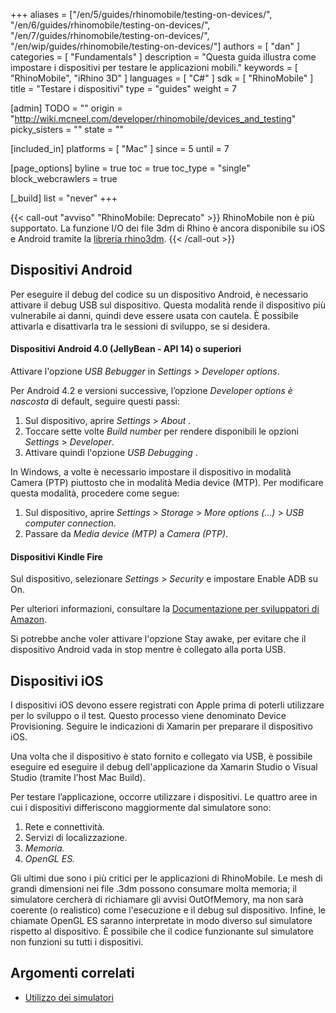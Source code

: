 ﻿+++
aliases = ["/en/5/guides/rhinomobile/testing-on-devices/", "/en/6/guides/rhinomobile/testing-on-devices/", "/en/7/guides/rhinomobile/testing-on-devices/", "/en/wip/guides/rhinomobile/testing-on-devices/"]
authors = [ "dan" ]
categories = [ "Fundamentals" ]
description = "Questa guida illustra come impostare i dispositivi per testare le applicazioni mobili."
keywords = [ "RhinoMobile", "iRhino 3D" ]
languages = [ "C#" ]
sdk = [ "RhinoMobile" ]
title = "Testare i dispositivi"
type = "guides"
weight = 7

[admin]
TODO = ""
origin = "http://wiki.mcneel.com/developer/rhinomobile/devices_and_testing"
picky_sisters = ""
state = ""

[included_in]
platforms = [ "Mac" ]
since = 5
until = 7

[page_options]
byline = true
toc = true
toc_type = "single"
block_webcrawlers = true

[_build]
list = "never"
+++

{{< call-out "avviso" "RhinoMobile: Deprecato" >}}
RhinoMobile non è più supportato. La funzione I/O dei file 3dm di Rhino è ancora disponibile su iOS e Android tramite la [libreria rhino3dm](https://github.com/mcneel/rhino3dm).
{{< /call-out >}}
 
## Dispositivi Android

Per eseguire il debug del codice su un dispositivo Android, è necessario attivare il debug USB sul dispositivo. Questa modalità rende il dispositivo più vulnerabile ai danni, quindi deve essere usata con cautela. È possibile attivarla e disattivarla tra le sessioni di sviluppo, se si desidera.

#### Dispositivi Android 4.0 (JellyBean - API 14) o superiori

Attivare l'opzione *USB Bebugger* in *Settings* > *Developer options*.

Per Android 4.2 e versioni successive, l’opzione *Developer options è nascosta* di default, seguire questi passi:

1. Sul dispositivo, aprire *Settings* > *About* <device>.
1. Toccare sette volte *Build number* per rendere disponibili le opzioni *Settings* > *Developer*.
1. Attivare quindi l'opzione *USB Debugging* .

In Windows, a volte è necessario impostare il dispositivo in modalità Camera (PTP) piuttosto che in modalità Media device (MTP). Per modificare questa modalità, procedere come segue:

1. Sul dispositivo, aprire *Settings* > *Storage* > *More options (…)* > *USB computer connection*.
1. Passare da *Media device (MTP)* a *Camera (PTP)*.

#### Dispositivi Kindle Fire

Sul dispositivo, selezionare *Settings* > *Security* e impostare Enable ADB su On.

Per ulteriori informazioni, consultare la [Documentazione per sviluppatori di Amazon](https://developer.amazon.com/sdk/fire/connect-adb.html#Connecting).

Si potrebbe anche voler attivare l'opzione Stay awake, per evitare che il dispositivo Android vada in stop mentre è collegato alla porta USB.

## Dispositivi iOS

I dispositivi iOS devono essere registrati con Apple prima di poterli utilizzare per lo sviluppo o il test. Questo processo viene denominato Device Provisioning. Seguire le indicazioni di Xamarin per preparare il dispositivo iOS.

Una volta che il dispositivo è stato fornito e collegato via USB, è possibile eseguire ed eseguire il debug dell'applicazione da Xamarin Studio o Visual Studio (tramite l'host Mac Build).

Per testare l’applicazione, occorre utilizzare i dispositivi. Le quattro aree in cui i dispositivi differiscono maggiormente dal simulatore sono:

1. Rete e connettività.
1. Servizi di localizzazione.
1. *Memoria.*
1. *OpenGL ES.*

Gli ultimi due sono i più critici per le applicazioni di RhinoMobile. Le mesh di grandi dimensioni nei file .3dm possono consumare molta memoria; il simulatore cercherà di richiamare gli avvisi OutOfMemory, ma non sarà coerente (o realistico) come l'esecuzione e il debug sul dispositivo. Infine, le chiamate OpenGL ES saranno interpretate in modo diverso sul simulatore rispetto al dispositivo. È possibile che il codice funzionante sul simulatore non funzioni su tutti i dispositivi.

## Argomenti correlati

- [Utilizzo dei simulatori](/guides/rhinomobile/using-simulators/)
